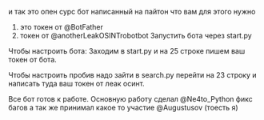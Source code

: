 и так это опен сурс бот написанный на пайтон что вам для этого нужно
1. это токен от @BotFather
2. токен от @anotherLeakOSINTrobotbot
Запустить бота через start.py

Чтобы настроить бота:
Заходим в start.py и на 25 строке пишем ваш токен от бота.

Чтобы настроить пробив надо зайти в search.py перейти на 23 строку и написать туда ваш токен от леак осинт.

Все бот готов к работе.
Основную работу сделал @Ne4to_Python фикс багов а так же принимал какое то участие @Augustusov (тоесть я)
